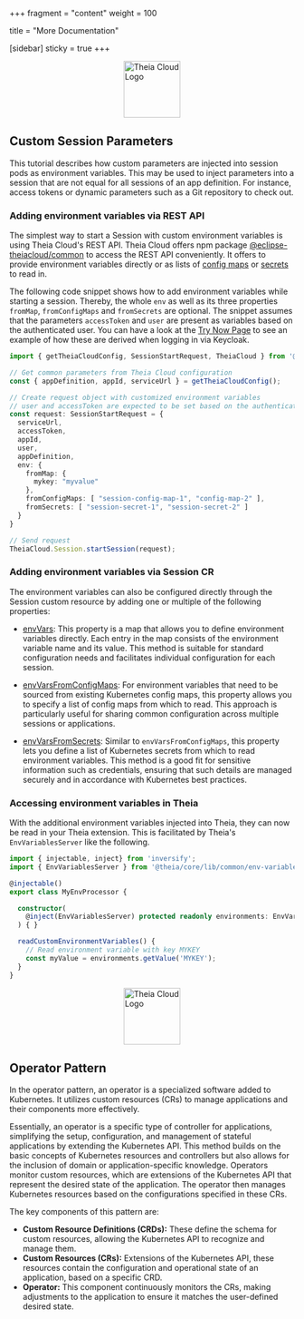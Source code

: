 +++
fragment = "content"
weight = 100

title = "More Documentation"

[sidebar]
  sticky = true
+++

<img src="../../images/logo.png" alt="Theia Cloud Logo" width="100" style="display: block; margin: auto;" />

## Custom Session Parameters

This tutorial describes how custom parameters are injected into session pods as environment variables.
This may be used to inject parameters into a session that are not equal for all sessions of an app definition.
For instance, access tokens or dynamic parameters such as a Git repository to check out.

### Adding environment variables via REST API

The simplest way to start a Session with custom environment variables is using Theia Cloud's REST API.
Theia Cloud offers npm package [@eclipse-theiacloud/common](https://www.npmjs.com/package/@eclipse-theiacloud/common) to access the REST API conveniently.
It offers to provide environment variables directly or as lists of [config maps](https://kubernetes.io/docs/concepts/configuration/configmap/) or [secrets](https://kubernetes.io/docs/concepts/configuration/secret/) to read in.

The following code snippet shows how to add environment variables while starting a session.
Thereby, the whole `env` as well as its three properties `fromMap`, `fromConfigMaps` and `fromSecrets` are optional.
The snippet assumes that the parameters `accessToken` and `user` are present as variables based on the authenticated user.
You can have a look at the [Try Now Page](https://github.com/eclipsesource/theia-cloud/blob/main/node/try-now-page/src/App.tsx) to see an example of how these are derived when logging in via Keycloak.

```typescript
import { getTheiaCloudConfig, SessionStartRequest, TheiaCloud } from '@eclipse-theiacloud/common';

// Get common parameters from Theia Cloud configuration
const { appDefinition, appId, serviceUrl } = getTheiaCloudConfig();

// Create request object with customized environment variables
// user and accessToken are expected to be set based on the authenticated user
const request: SessionStartRequest = {
  serviceUrl,
  accessToken,
  appId,
  user,
  appDefinition,
  env: {
    fromMap: {
      mykey: "myvalue"
    },
    fromConfigMaps: [ "session-config-map-1", "config-map-2" ],
    fromSecrets: [ "session-secret-1", "session-secret-2" ]
  }
}

// Send request
TheiaCloud.Session.startSession(request);
```

### Adding environment variables via Session CR

The environment variables can also be configured directly through the Session custom resource by adding one or multiple of the following properties:

- [envVars](https://github.com/eclipsesource/theia-cloud-helm/blob/4cd9d98d30cebe8d31e7084369878c1c2d28776c/charts/theia-cloud-crds/templates/session-spec-resource.yaml#L46-L49): This property is a map that allows you to define environment variables directly. Each entry in the map consists of the environment variable name and its value. This method is suitable for standard configuration needs and facilitates individual configuration for each session.

- [envVarsFromConfigMaps](https://github.com/eclipsesource/theia-cloud-helm/blob/4cd9d98d30cebe8d31e7084369878c1c2d28776c/charts/theia-cloud-crds/templates/session-spec-resource.yaml#L50-L53): For environment variables that need to be sourced from existing Kubernetes config maps, this property allows you to specify a list of config maps from which to read. This approach is particularly useful for sharing common configuration across multiple sessions or applications.

- [envVarsFromSecrets](https://github.com/eclipsesource/theia-cloud-helm/blob/4cd9d98d30cebe8d31e7084369878c1c2d28776c/charts/theia-cloud-crds/templates/session-spec-resource.yaml#L54-L57): Similar to `envVarsFromConfigMaps`, this property lets you define a list of Kubernetes secrets from which to read environment variables. This method is a good fit for sensitive information such as credentials, ensuring that such details are managed securely and in accordance with Kubernetes best practices.

### Accessing environment variables in Theia

With the additional environment variables injected into Theia, they can now be read in your Theia extension.
This is facilitated by Theia's `EnvVariablesServer` like the following.

```typescript
import { injectable, inject} from 'inversify';
import { EnvVariablesServer } from '@theia/core/lib/common/env-variables';

@injectable()
export class MyEnvProcessor {

  constructor(
    @inject(EnvVariablesServer) protected readonly environments: EnvVariablesServer
  ) { }

  readCustomEnvironmentVariables() {
    // Read environment variable with key MYKEY
    const myValue = environments.getValue('MYKEY');
  }
}
```

<img src="../../images/logo.png" alt="Theia Cloud Logo" width="100" style="display: block; margin: auto;" />

## Operator Pattern

In the operator pattern, an operator is a specialized software added to Kubernetes.
It utilizes custom resources (CRs) to manage applications and their components more effectively.

Essentially, an operator is a specific type of controller for applications, simplifying the setup, configuration, and management of stateful applications by extending the Kubernetes API.
This method builds on the basic concepts of Kubernetes resources and controllers but also allows for the inclusion of domain or application-specific knowledge.
Operators monitor custom resources, which are extensions of the Kubernetes API that represent the desired state of the application.
The operator then manages Kubernetes resources based on the configurations specified in these CRs.

The key components of this pattern are:

- **Custom Resource Definitions (CRDs):** These define the schema for custom resources, allowing the Kubernetes API to recognize and manage them.
- **Custom Resources (CRs):** Extensions of the Kubernetes API, these resources contain the configuration and operational state of an application, based on a specific CRD.
- **Operator:** This component continuously monitors the CRs, making adjustments to the application to ensure it matches the user-defined desired state.
